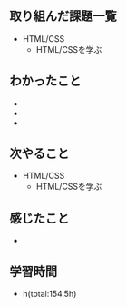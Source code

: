 ## 取り組んだ課題一覧
- HTML/CSS
    - HTML/CSSを学ぶ

## わかったこと
- 
- 
- 

## 次やること
- HTML/CSS
    - HTML/CSSを学ぶ  

## 感じたこと
- 

## 学習時間
- h(total:154.5h)
